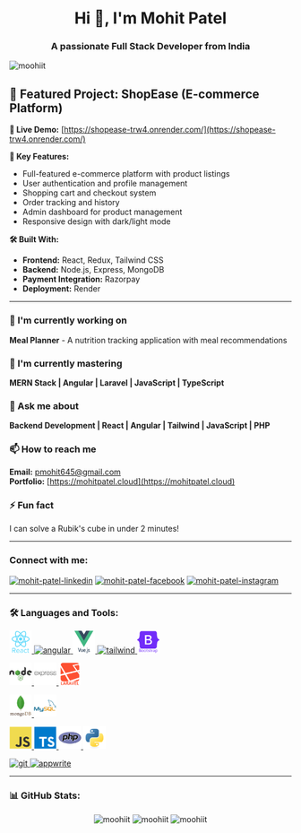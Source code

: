 <h1 align="center">Hi 👋, I'm Mohit Patel</h1>
<h3 align="center">A passionate Full Stack Developer from India</h3>

<p align="left"> <img src="https://komarev.com/ghpvc/?username=moohiit&label=Profile%20views&color=0e75b6&style=flat" alt="moohiit" /> </p>

## 🚀 Featured Project: ShopEase (E-commerce Platform)

**🔗 Live Demo:** [https://shopease-trw4.onrender.com/](https://shopease-trw4.onrender.com/)

**🛒 Key Features:**
- Full-featured e-commerce platform with product listings
- User authentication and profile management
- Shopping cart and checkout system
- Order tracking and history
- Admin dashboard for product management
- Responsive design with dark/light mode

**🛠️ Built With:**
- **Frontend:** React, Redux, Tailwind CSS
- **Backend:** Node.js, Express, MongoDB
- **Payment Integration:** Razorpay
- **Deployment:** Render

---

### 🔭 I'm currently working on 
**Meal Planner** - A nutrition tracking application with meal recommendations

### 🌱 I'm currently mastering
**MERN Stack | Angular | Laravel | JavaScript | TypeScript**

### 💬 Ask me about
**Backend Development | React | Angular | Tailwind | JavaScript | PHP**

### 📫 How to reach me
**Email:** pmohit645@gmail.com  
**Portfolio:** [https://mohitpatel.cloud](https://mohitpatel.cloud)

### ⚡ Fun fact
I can solve a Rubik's cube in under 2 minutes!

---

<h3 align="left">Connect with me:</h3>
<p align="left">
<a href="https://linkedin.com/in/mohit-patel-51338a245" target="blank"><img align="center" src="https://raw.githubusercontent.com/rahuldkjain/github-profile-readme-generator/master/src/images/icons/Social/linked-in-alt.svg" alt="mohit-patel-linkedin" height="30" width="40" /></a>
<a href="https://fb.com/profile.php?id=100008578542979" target="blank"><img align="center" src="https://raw.githubusercontent.com/rahuldkjain/github-profile-readme-generator/master/src/images/icons/Social/facebook.svg" alt="mohit-patel-facebook" height="30" width="40" /></a>
<a href="https://instagram.com/m.o.h.i.t.p.a.t.e.l" target="blank"><img align="center" src="https://raw.githubusercontent.com/rahuldkjain/github-profile-readme-generator/master/src/images/icons/Social/instagram.svg" alt="mohit-patel-instagram" height="30" width="40" /></a>
</p>

---

<h3 align="left">🛠️ Languages and Tools:</h3>

<p align="left">
  <!-- Frontend -->
  <a href="https://reactjs.org/" target="_blank" rel="noreferrer"> <img src="https://raw.githubusercontent.com/devicons/devicon/master/icons/react/react-original-wordmark.svg" alt="react" width="40" height="40"/> </a>
  <a href="https://angular.io" target="_blank" rel="noreferrer"> <img src="https://angular.io/assets/images/logos/angular/angular.svg" alt="angular" width="40" height="40"/> </a>
  <a href="https://vuejs.org/" target="_blank" rel="noreferrer"> <img src="https://raw.githubusercontent.com/devicons/devicon/master/icons/vuejs/vuejs-original-wordmark.svg" alt="vuejs" width="40" height="40"/> </a>
  <a href="https://tailwindcss.com/" target="_blank" rel="noreferrer"> <img src="https://www.vectorlogo.zone/logos/tailwindcss/tailwindcss-icon.svg" alt="tailwind" width="40" height="40"/> </a>
  <a href="https://getbootstrap.com" target="_blank" rel="noreferrer"> <img src="https://raw.githubusercontent.com/devicons/devicon/master/icons/bootstrap/bootstrap-plain-wordmark.svg" alt="bootstrap" width="40" height="40"/> </a>
  
  <!-- Backend -->
  <a href="https://nodejs.org" target="_blank" rel="noreferrer"> <img src="https://raw.githubusercontent.com/devicons/devicon/master/icons/nodejs/nodejs-original-wordmark.svg" alt="nodejs" width="40" height="40"/> </a>
  <a href="https://expressjs.com" target="_blank" rel="noreferrer"> <img src="https://raw.githubusercontent.com/devicons/devicon/master/icons/express/express-original-wordmark.svg" alt="express" width="40" height="40"/> </a>
  <a href="https://laravel.com/" target="_blank" rel="noreferrer"> <img src="https://raw.githubusercontent.com/devicons/devicon/master/icons/laravel/laravel-plain-wordmark.svg" alt="laravel" width="40" height="40"/> </a>
  
  <!-- Databases -->
  <a href="https://www.mongodb.com/" target="_blank" rel="noreferrer"> <img src="https://raw.githubusercontent.com/devicons/devicon/master/icons/mongodb/mongodb-original-wordmark.svg" alt="mongodb" width="40" height="40"/> </a>
  <a href="https://www.mysql.com/" target="_blank" rel="noreferrer"> <img src="https://raw.githubusercontent.com/devicons/devicon/master/icons/mysql/mysql-original-wordmark.svg" alt="mysql" width="40" height="40"/> </a>
  
  <!-- Languages -->
  <a href="https://developer.mozilla.org/en-US/docs/Web/JavaScript" target="_blank" rel="noreferrer"> <img src="https://raw.githubusercontent.com/devicons/devicon/master/icons/javascript/javascript-original.svg" alt="javascript" width="40" height="40"/> </a>
  <a href="https://www.typescriptlang.org/" target="_blank" rel="noreferrer"> <img src="https://raw.githubusercontent.com/devicons/devicon/master/icons/typescript/typescript-original.svg" alt="typescript" width="40" height="40"/> </a>
  <a href="https://www.php.net" target="_blank" rel="noreferrer"> <img src="https://raw.githubusercontent.com/devicons/devicon/master/icons/php/php-original.svg" alt="php" width="40" height="40"/> </a>
  <a href="https://www.python.org" target="_blank" rel="noreferrer"> <img src="https://raw.githubusercontent.com/devicons/devicon/master/icons/python/python-original.svg" alt="python" width="40" height="40"/> </a>
  
  <!-- Tools -->
  <a href="https://git-scm.com/" target="_blank" rel="noreferrer"> <img src="https://www.vectorlogo.zone/logos/git-scm/git-scm-icon.svg" alt="git" width="40" height="40"/> </a>
  <a href="https://appwrite.io" target="_blank" rel="noreferrer"> <img src="https://www.vectorlogo.zone/logos/appwriteio/appwriteio-icon.svg" alt="appwrite" width="40" height="40"/> </a>
</p>

---

<h3 align="left">📊 GitHub Stats:</h3>

<p align="center">
  <img align="center" src="https://github-readme-stats.vercel.app/api/top-langs?username=moohiit&show_icons=true&locale=en&layout=compact&theme=radical" alt="moohiit" />
  <img align="center" src="https://github-readme-stats.vercel.app/api?username=moohiit&show_icons=true&locale=en&theme=radical" alt="moohiit" />
  <img align="center" src="https://github-readme-streak-stats.herokuapp.com/?user=moohiit&theme=radical" alt="moohiit" />
</p>
